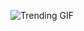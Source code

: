 ![Trending GIF](https://media3.giphy.com/media/v1.Y2lkPThiYjIxNzcyN2V4M3JscTNtdHdzeDQ4bXUycm01NHh5bmkwOWN6OTFrNDA0ZG5pMSZlcD12MV9naWZzX3NlYXJjaCZjdD1n/bGgsc5mWoryfgKBx1u/giphy.gif)
